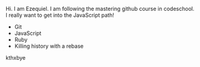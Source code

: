 Hi. I am Ezequiel. I am following the mastering github course in codeschool.
I really want to get into the JavaScript path!

 * Git
 * JavaScript
 * Ruby
 * Killing history with a rebase

kthxbye
